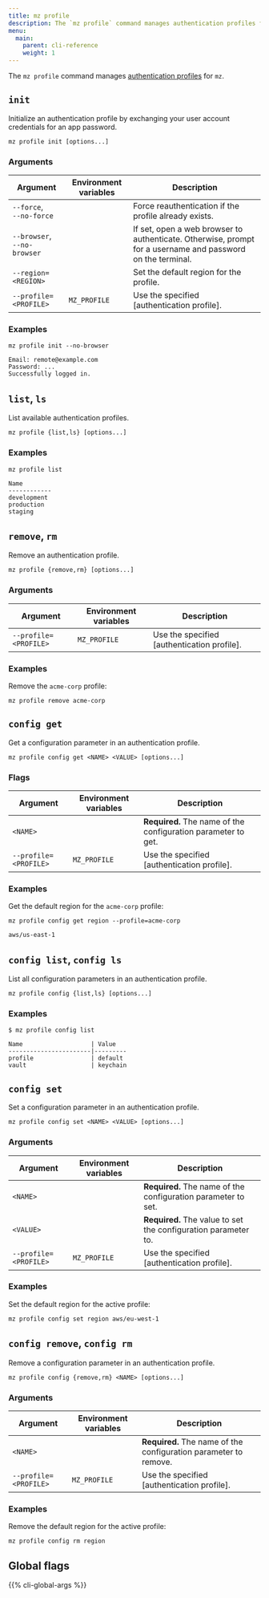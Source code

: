 ```yaml
---
title: mz profile
description: The `mz profile` command manages authentication profiles for `mz`.
menu:
  main:
    parent: cli-reference
    weight: 1
---
```


The `mz profile` command manages [authentication profiles] for `mz`.

## `init`

Initialize an authentication profile by exchanging your user account
credentials for an app password.

```shell
mz profile init [options...]
```

### Arguments

Argument                    | Environment variables | Description
----------------------------|-----------------------|------------
`--force`, `‑‑no-force`     |                       | Force reauthentication if the profile already exists.
`--browser`, `‑‑no-browser` |                       | If set, open a web browser to authenticate. Otherwise, prompt for a username and password on the terminal.
`--region=<REGION>`         |                       | Set the default region for the profile.
`--profile=<PROFILE>`       | `MZ_PROFILE`          | Use the specified [authentication profile].


### Examples

```shell
mz profile init --no-browser
```
```
Email: remote@example.com
Password: ...
Successfully logged in.
```

## `list`, `ls`

List available authentication profiles.

```shell
mz profile {list,ls} [options...]
```

### Examples

```shell
mz profile list
```
```
Name
------------
development
production
staging
```

## `remove`, `rm`

Remove an authentication profile.

```shell
mz profile {remove,rm} [options...]
```

### Arguments

Argument              | Environment variables | Description
----------------------|-----------------------|------------
`--profile=<PROFILE>` | `MZ_PROFILE`          | Use the specified [authentication profile].

### Examples

Remove the `acme-corp` profile:

```shell
mz profile remove acme-corp
```

## `config get`

Get a configuration parameter in an authentication profile.

```shell
mz profile config get <NAME> <VALUE> [options...]
```

### Flags

Argument              | Environment variables | Description
----------------------|-----------------------|------------
`<NAME>`              |                       | **Required.** The name of the configuration parameter to get.
`--profile=<PROFILE>` | `MZ_PROFILE`          | Use the specified [authentication profile].

### Examples

Get the default region for the `acme-corp` profile:

```shell
mz profile config get region --profile=acme-corp
```
```
aws/us-east-1
```

## `config list`, `config ls`

List all configuration parameters in an authentication profile.

```shell
mz profile config {list,ls} [options...]
```

### Examples

```
$ mz profile config list

Name                   | Value
-----------------------|---------
profile                | default
vault                  | keychain
```

## `config set`

Set a configuration parameter in an authentication profile.

```shell
mz profile config set <NAME> <VALUE> [options...]
```

### Arguments

Argument              | Environment variables | Description
----------------------|-----------------------|------------
`<NAME>`              |                       | **Required.** The name of the configuration parameter to set.
`<VALUE>`             |                       | **Required.** The value to set the configuration parameter to.
`--profile=<PROFILE>` | `MZ_PROFILE`          | Use the specified [authentication profile].

### Examples

Set the default region for the active profile:

```shell
mz profile config set region aws/eu-west-1
```

## `config remove`, `config rm`

Remove a configuration parameter in an authentication profile.

```shell
mz profile config {remove,rm} <NAME> [options...]
```

### Arguments

Argument              | Environment variables | Description
----------------------|-----------------------|------------
`<NAME>`              |                       | **Required.** The name of the configuration parameter to remove.
`--profile=<PROFILE>` | `MZ_PROFILE`          | Use the specified [authentication profile].

### Examples

Remove the default region for the active profile:

```shell
mz profile config rm region
```

## Global flags

{{% cli-global-args %}}

[authentication profiles]: ../../configuration/#authentication-profiles
